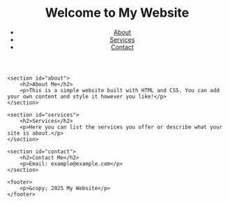 <!DOCTYPE html>
<html lang="en">
<head>
    <meta charset="UTF-8">
    <meta name="viewport" content="width=device-width, initial-scale=1.0">
    <title>My Simple Website</title>
    <link rel="stylesheet" href="styles.css">
</head>
<body>
    <header>
        <h1>Welcome to My Website</h1>
        <nav>
            <ul>
                <li><a href="#about">About</a></li>
                <li><a href="#services">Services</a></li>
                <li><a href="#contact">Contact</a></li>
            </ul>
        </nav>
    </header>

    <section id="about">
        <h2>About Me</h2>
        <p>This is a simple website built with HTML and CSS. You can add your own content and style it however you like!</p>
    </section>

    <section id="services">
        <h2>Services</h2>
        <p>Here you can list the services you offer or describe what your site is about.</p>
    </section>

    <section id="contact">
        <h2>Contact Me</h2>
        <p>Email: example@example.com</p>
    </section>

    <footer>
        <p>&copy; 2025 My Website</p>
    </footer>
</body>
</html>
